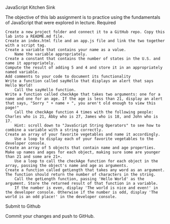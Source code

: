 JavaScript Kitchen Sink

The objective of this lab assignment is to practice using the fundamentals of JavaScript that were explored in lecture.
Required

    Create a new project folder and connect it to a GitHub repo. Copy this lab into a README.md file.
    Create an index.html file and an app.js file and link the two together with a script tag.
    Create a variable that contains your name as a value.
        Name the variable appropriately.
    Create a constant that contains the number of states in the U.S. and name it appropriately.
    Compute the result of adding 5 and 4 and store it in an appropriately named variable.
    Add comments to your code to document its functionality
    Write a function called sayHello that displays an alert that says Hello World!
        Call the sayHello function.
    Write a function called checkAge that takes two arguments: one for a name and one for an age. If the age is less than 21, display an alert that says, "Sorry " + name + ", you aren't old enough to view this page!"
        Call the checkAge function 4 times with the following people: Charles who is 21, Abby who is 27, James who is 18, and John who is 17.
        Hint: scroll down to "JavaScript String Operators" to see how to combine a variable with a string correctly.
    Create an array of your favorite vegetables and name it accordingly.
        Use a loop to display each of your favorite vegetables to the developer console.
    Create an array of 5 objects that contain name and age properties. Make up names and ages for each object, making sure some are younger than 21 and some are 21+.
        Use a loop to call the checkAge function for each object in the array, passing the object's name and age as arguments.
    Create a function called getLength that takes any word as an argument. The function should return the number of characters in the string.
        Call the getLength function, passing 'Hello World' as the argument. Store the returned result of that function in a variable.
        If the number is even, display 'The world is nice and even!' in the developer console. Otherwise if the number is odd, display 'The world is an odd place!' in the developer console.

Submit to Github

Commit your changes and push to GitHub.
